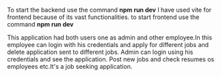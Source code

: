 To start the backend use the command 
**npm run dev**
I have used vite for frontend because of its vast functionalities.
to start frontend use the command 
**npm run dev**



This application had both users one as admin and other employee.In this employee can login with his 
credentials and apply for different jobs and delete application sent to different jobs.
Admin can login using his credentials and see the application. Post new jobs and check resumes os employees etc.It's a job seeking application.
